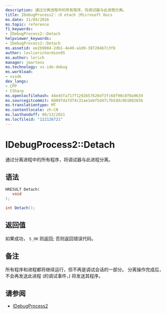 ```yaml
---
description: 通过分离进程中的所有程序，将调试器与此进程分离。
title: IDebugProcess2：:D etach |Microsoft Docs
ms.date: 11/04/2016
ms.topic: reference
f1_keywords:
- IDebugProcess2::Detach
helpviewer_keywords:
- IDebugProcess2::Detach
ms.assetid: ee2b9084-2db1-4e49-a1d9-387284b7c3f8
author: leslierichardson95
ms.author: lerich
manager: jmartens
ms.technology: vs-ide-debug
ms.workload:
- vssdk
dev_langs:
- CPP
- CSharp
ms.openlocfilehash: 44e45fa717f1292b57626df3fc68f90c8f0a9639
ms.sourcegitcommit: 68897da7d74c31ae1ebf5d47c7b5ddc9b108265b
ms.translationtype: MT
ms.contentlocale: zh-CN
ms.lasthandoff: 08/13/2021
ms.locfileid: "122126721"
---
```

# <a name="idebugprocess2detach"></a>IDebugProcess2::Detach
通过分离进程中的所有程序，将调试器与此进程分离。

## <a name="syntax"></a>语法

```cpp
HRESULT Detach( 
   void 
);
```

```csharp
int Detach();
```

## <a name="return-value"></a>返回值
 如果成功， `S_OK` 则返回; 否则返回错误代码。

## <a name="remarks"></a>备注
 所有程序和进程都将继续运行，但不再是调试会话的一部分。 分离操作完成后，不会再发送此进程 (的调试事件，) 将发送其程序。

## <a name="see-also"></a>请参阅
- [IDebugProcess2](../../../extensibility/debugger/reference/idebugprocess2.md)
